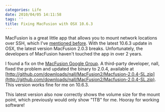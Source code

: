 ```yaml
---
categories: Life
date: 2010/04/05 14:11:58
tags: ''
title: Fixing MacFusion with OSX 10.6.3
---
```

MacFusion is a great little app that allows you to mount network locations over SSH, which I've [mentioned before](http://asktherelic.com/2009/07/17/edit-locally-run-remotely-via-macfuse/). With the latest 10.6.3 update in OSX, the latest version MacFusion 2.0.3 breaks. Unfortunately, the developers of MacFusion haven't touched the app in over 2 years.

I found a fix on the [MacFusion Google Group](http://groups.google.com/group/macfuse/browse_thread/thread/3c611784177843f0 "MacFusion google groups"). A third-party developer, nall, fixed the problem and updated the binary to 2.0.4, available at [http://github.com/downloads/nall/MacFusion2/Macfusion-2.0.4-SL.zip](http://github.com/downloads/nall/MacFusion2/Macfusion-2.0.4-SL.zip). This version works fine for me on 10.6.3.

This latest version also now correctly shows the volume size for the mount point, which previously would only show "1TB" for me. Hooray for working software!